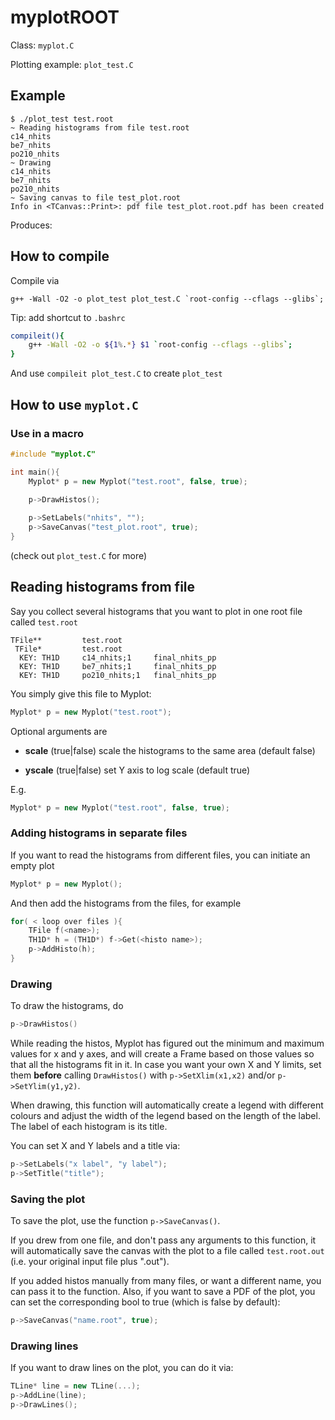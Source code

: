 # myplotROOT

Class: ```myplot.C```

Plotting example: ```plot_test.C```

## Example

```console
$ ./plot_test test.root 
~ Reading histograms from file test.root
c14_nhits
be7_nhits
po210_nhits
~ Drawing
c14_nhits
be7_nhits
po210_nhits
~ Saving canvas to file test_plot.root
Info in <TCanvas::Print>: pdf file test_plot.root.pdf has been created
```
Produces:


## How to compile

Compile via 

```console
g++ -Wall -O2 -o plot_test plot_test.C `root-config --cflags --glibs`;
```

Tip: add shortcut to ```.bashrc```

```bash
compileit(){
    g++ -Wall -O2 -o ${1%.*} $1 `root-config --cflags --glibs`;
}
```

And use ```compileit plot_test.C``` to create ```plot_test```

## How to use ```myplot.C``` 

### Use in a macro

```c++
#include "myplot.C"

int main(){
    Myplot* p = new Myplot("test.root", false, true); 

    p->DrawHistos();
    
    p->SetLabels("nhits", "");
    p->SaveCanvas("test_plot.root", true);
}
```
(check out ```plot_test.C``` for more)


## Reading histograms from file 

Say you collect several histograms that you want to plot in one root file called ```test.root```

```
TFile**         test.root
 TFile*         test.root
  KEY: TH1D     c14_nhits;1     final_nhits_pp
  KEY: TH1D     be7_nhits;1     final_nhits_pp
  KEY: TH1D     po210_nhits;1   final_nhits_pp
```

You simply give this file to Myplot:

```c++
Myplot* p = new Myplot("test.root");
```

Optional arguments are

- **scale** (true|false) scale the histograms to the same area (default false)

- **yscale** (true|false) set Y axis to log scale (default true)

E.g.

```c++
Myplot* p = new Myplot("test.root", false, true);
```

### Adding histograms in separate files

If you want to read the histograms from different files, you can initiate an empty plot


```c++
Myplot* p = new Myplot();
```

And then add the histograms from the files, for example

```c++
for( < loop over files ){
    TFile f(<name>);
    TH1D* h = (TH1D*) f->Get(<histo name>);
    p->AddHisto(h);
}
```

### Drawing

To draw the histograms, do

```c++
p->DrawHistos()
```

While reading the histos, Myplot has figured out the minimum and maximum values for x and y axes, and will create a Frame based on those values so that all the histograms fit in it. In case you want your own X and Y limits, set them **before** calling ```DrawHistos()``` with ```p->SetXlim(x1,x2)``` and/or ```p->SetYlim(y1,y2)```.

When drawing, this function will automatically create a legend with different colours and adjust the width of the legend based on the length of the label. The label of each histogram is its title.

You can set X and Y labels and a title via:

```c++
p->SetLabels("x label", "y label");
p->SetTitle("title");
```

### Saving the plot

To save the plot, use the function ```p->SaveCanvas()```.

If you drew from one file, and don't pass any arguments to this function, it will automatically save the canvas with the plot to a file called ```test.root.out``` (i.e. your original input file plus ".out").

If you added histos manually from many files, or want a different name, you can pass it to the function. Also, if you want to save a PDF of the plot, you can set the corresponding bool to true (which is false by default):

```c++
p->SaveCanvas("name.root", true);
```

### Drawing lines

If you want to draw lines on the plot, you can do it via:

```c++
TLine* line = new TLine(...);
p->AddLine(line);
p->DrawLines();
```


